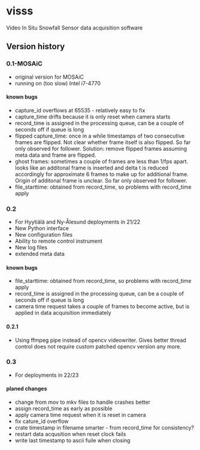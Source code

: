 # visss

Video In Situ Snowfall Sensor data acquisition software

## Version history

### 0.1-MOSAiC
 * original version for MOSAiC
 * running on (too slow) Intel i7-4770

#### known bugs

* capture_id overflows at 65535 - relatively easy to fix
* capture_time drifts because it is only reset when camera starts
* record_time is assigned in the processing queue, can be a couple of seconds 
  off if queue is long
* flipped capture_time: once in a while timestamps of two consecutive frames are 
  flipped. Not clear whether frame itself is also flipped. So far only 
  observed for follower. Solution: remove flipped frames assuming meta data 
  and frame are flipped.
* ghost frames: sometimes a couple of frames are less than 1/fps apart. 
  looks like an additonal frame is inserted and delta t is reduced accordingly
  for approximate 6 frames to make up for additional frame. Origin of additonal 
  frame is unclear. So far only observed for follower.
* file_starttime: obtained from record_time, so problems with record_time apply 

### 0.2
 * For Hyytiälä and Ny-Ålesund deployments in 21/22
 * New Python interface
 * New configuration files
 * Ability to remote control instrument
 * New log files
 * extended meta data

#### known bugs
* file_starttime: obtained from record_time, so problems with record_time apply 
* record_time is assigned in the processing queue, can be a couple of seconds 
  off if queue is long
* camera time request takes a couple of frames to become active, but is applied
  in data acquisition immediately 

#### 0.2.1
* Using ffmpeg pipe instead of opencv videowriter. Gives better thread control 
  does not require custom patched opencv version any more. 


### 0.3
 * For deployments in 22/23

#### planed changes
 * change from mov to mkv files to handle crashes better
 * assign record_time as early as possible
 * apply camera time request when it is reset in camera
 * fix cature_id overflow
 * crate timestamp in filename smarter - from record_time for consistency? 
 * restart data acqusition when reset clock fails
 * write last timestamp to ascii fuile when closing
